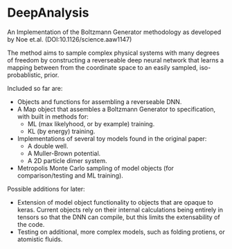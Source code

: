 # DeepAnalysis
An Implementation of the Boltzmann Generator methodology as developed by Noe et.al. (DOI:10.1126/science.aaw1147)

The method aims to sample complex physical systems with many degrees of freedom by constructing a reverseable deep neural network that learns a mapping between from the coordinate space to an easily sampled, iso-probablistic, prior.

Included so far are:
- Objects and functions for assembling a reverseable DNN.
- A Map object that assembles a Boltzmann Generator to specification, with built in methods for:
  - ML (max likelyhood, or by example) training.
  - KL (by energy) training.
- Implementations of several toy models found in the original paper:
  - A double well.
  - A Muller-Brown potential.
  - A 2D particle dimer system.
- Metropolis Monte Carlo sampling of model objects (for comparison/testing and ML training).

Possible additions for later:
- Extension of model object functionality to objects that are opaque to keras. Current objects rely on their internal calculations being entirely in tensors so that the DNN can compile, but this limits the extensability of the code.
- Testing on additional, more complex models, such as folding protiens, or atomistic fluids.
